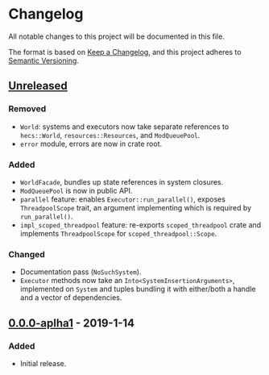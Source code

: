 # Changelog
All notable changes to this project will be documented in this file.

The format is based on [Keep a Changelog](https://keepachangelog.com/en/1.0.0/),
and this project adheres to [Semantic Versioning](https://semver.org/spec/v2.0.0.html).

<!--## [Unreleased](https://github.com/Ratysz/yaks/compare/0.0.0..HEAD)-->

## [Unreleased](https://github.com/Ratysz/yaks/compare/0.0.0-aplha1..HEAD)
### Removed
- `World`: systems and executors now take separate references to `hecs::World`,
`resources::Resources`, and `ModQueuePool`.
- `error` module, errors are now in crate root.
### Added
- `WorldFacade`, bundles up state references in system closures.
- `ModQueuePool` is now in public API.
- `parallel` feature: enables `Executor::run_parallel()`, exposes
`ThreadpoolScope` trait, an argument implementing which is required by `run_parallel()`.
- `impl_scoped_threadpool` feature: re-exports `scoped_threadpool` crate and implements
`ThreadpoolScope` for `scoped_threadpool::Scope`.
### Changed
- Documentation pass (`NoSuchSystem`).
- `Executor` methods now take an `Into<SystemInsertionArguments>`, implemented on
`System` and tuples bundling it with either/both a handle and a vector of dependencies.

## [0.0.0-aplha1](https://github.com/Ratysz/yaks/releases/tag/0.0.0-aplha1)  - 2019-1-14
### Added
- Initial release.
